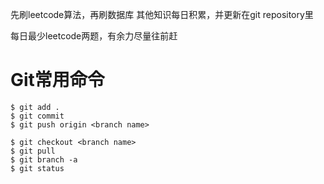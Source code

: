   
先刷leetcode算法，再刷数据库
其他知识每日积累，并更新在git repository里

每日最少leetcode两题，有余力尽量往前赶

# Git常用命令
`$ git add .   `    
`$ git commit `    
`$ git push origin <branch name>`    

`$ git checkout <branch name>`   
`$ git pull`    
`$ git branch -a`    
`$ git status`    